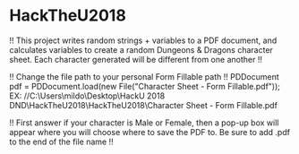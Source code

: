 # HackTheU2018

!! This project writes random strings + variables to a PDF document, and calculates variables to create a random Dungeons & Dragons character sheet. Each character generated will be different from one another !!


!! Change the file path to your personal Form Fillable path !!
PDDocument pdf = PDDocument.load(new File("Character Sheet - Form Fillable.pdf"));
		EX: //C:\Users\mildo\Desktop\HackU 2018 DND\HackTheU2018\HackTheU2018\Character Sheet - Form Fillable.pdf
    
!! First answer if your character is Male or Female, then a pop-up box will appear where you will choose where to save the PDF to. Be sure to add .pdf to the end of the file name !!
    
